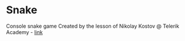 # Snake
Console snake game
Created by the lesson of Nikolay Kostov @ Telerik Academy - <a href="https://www.youtube.com/watch?v=DmkqnjsNKZM">link</a>
